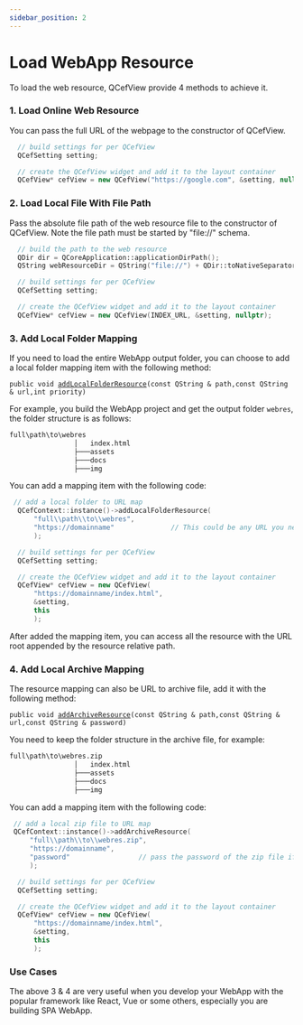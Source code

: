 ```yaml
---
sidebar_position: 2
---
```


# Load WebApp Resource

To load the web resource, QCefView provide 4 methods to achieve it.

### 1. Load Online Web Resource

You can pass the full URL of the webpage to the constructor of QCefView.
```cpp
  // build settings for per QCefView
  QCefSetting setting;

  // create the QCefView widget and add it to the layout container
  QCefView* cefView = new QCefView("https://google.com", &setting, nullptr);
```

### 2. Load Local File With File Path

Pass the absolute file path of the web resource file to the constructor of QCefView. Note the file path must be started by "file://" schema.
```cpp
  // build the path to the web resource
  QDir dir = QCoreApplication::applicationDirPath();
  QString webResourceDir = QString("file://") + QDir::toNativeSeparators(dir.filePath("webres/index.html"));

  // build settings for per QCefView
  QCefSetting setting;

  // create the QCefView widget and add it to the layout container
  QCefView* cefView = new QCefView(INDEX_URL, &setting, nullptr);
```
### 3. Add Local Folder Mapping

If you need to load the entire WebApp output folder, you can choose to add a local folder mapping item with the following method:

`public void `[`addLocalFolderResource`](/docs/reference/QCefContext#class_q_cef_context_1aecc6f7ee9d296bcf8d2ba470e0c0e454)`(const QString & path,const QString & url,int priority)`

For example, you build the WebApp project and get the output folder `webres`, the folder structure is as follows:
```bash
full\path\to\webres
                │   index.html
                ├───assets
                ├───docs
                ├───img
```

You can add a mapping item with the following code:
```cpp
 // add a local folder to URL map
  QCefContext::instance()->addLocalFolderResource(
      "full\\path\\to\\webres", 
      "https://domainname"              // This could be any URL you need
      );

  // build settings for per QCefView
  QCefSetting setting;

  // create the QCefView widget and add it to the layout container
  QCefView* cefView = new QCefView(
      "https://domainname/index.html", 
      &setting, 
      this
      );
```

After added the mapping item, you can access all the resource with the URL root appended by the resource relative path.

### 4. Add Local Archive Mapping

The resource mapping can also be URL to archive file, add it with the following method:

`public void `[`addArchiveResource`](/docs/reference/QCefContext#class_q_cef_context_1a007272d5df4016143f6b9e221a3b0eb1)`(const QString & path,const QString & url,const QString & password)`

You need to keep the folder structure in the archive file, for example:
```bash
full\path\to\webres.zip
                │   index.html
                ├───assets
                ├───docs
                ├───img
```

You can add a mapping item with the following code:
```cpp
 // add a local zip file to URL map
 QCefContext::instance()->addArchiveResource(
     "full\\path\\to\\webres.zip", 
     "https://domainname",
     "password"                 // pass the password of the zip file if needed
     );

  // build settings for per QCefView
  QCefSetting setting;

  // create the QCefView widget and add it to the layout container
  QCefView* cefView = new QCefView(
      "https://domainname/index.html", 
      &setting, 
      this
      );
```

### Use Cases

The above 3 & 4 are very useful when you develop your WebApp with the popular framework like React, Vue or some others, especially you are building SPA WebApp.